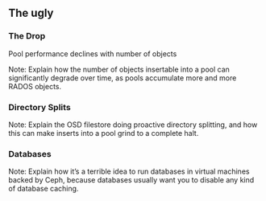 ## The ugly


### The Drop
Pool performance declines with number of objects

Note: Explain how the number of objects insertable into a pool can
significantly degrade over time, as pools accumulate more and more
RADOS objects. 


### Directory Splits

Note: Explain the OSD filestore doing proactive directory splitting,
and how this can make inserts into a pool grind to a complete halt.


### Databases

Note: Explain how it’s a terrible idea to run databases in virtual
machines backed by Ceph, because databases usually want you to disable
any kind of database caching. 

